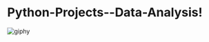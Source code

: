 # Python-Projects--Data-Analysis!

![giphy](https://user-images.githubusercontent.com/98999780/156034171-8e82e185-61a0-4e97-ad77-cfd51590af84.gif)

